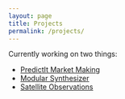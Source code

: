 ```yaml
---
layout: page
title: Projects
permalink: /projects/
---
```


Currently working on two things:

* [PredictIt Market Making](/projects/predictit/)
* [Modular Synthesizer](/projects/synthesizer/)
* [Satellite Observations](/projects/sat_obs/)